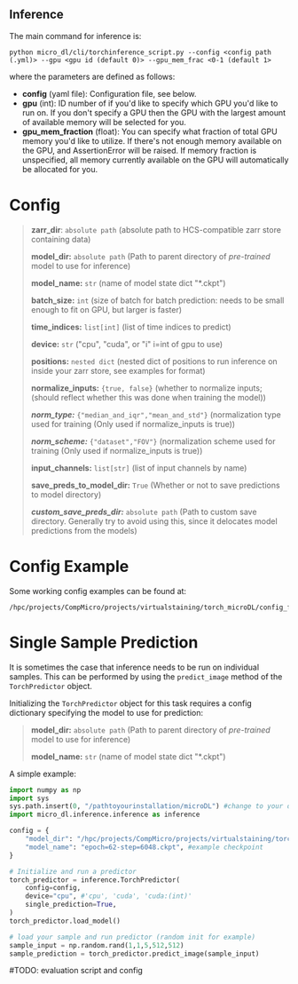 ## Inference

The main command for inference is:
```buildoutcfg
python micro_dl/cli/torchinference_script.py --config <config path (.yml)> --gpu <gpu id (default 0)> --gpu_mem_frac <0-1 (default 1>
```

where the parameters are defined as follows:
* **config** (yaml file): Configuration file, see below.
* **gpu** (int): ID number of if you'd like to specify which GPU you'd like to run on. If you don't
specify a GPU then the GPU with the largest amount of available memory will be selected for you.
* **gpu_mem_fraction** (float): You can specify what fraction of total GPU memory you'd like to utilize.
If there's not enough memory available on the GPU, and AssertionError will be raised.
If memory fraction is unspecified, all memory currently available on the GPU will automatically
be allocated for you.

# Config

> **zarr_dir**: `absolute path` (absolute path to HCS-compatible zarr store containing data)
>
> **model_dir:** `absolute path` (Path to parent directory of _pre-trained_ model to use for inference)
>
> **model_name:** `str` (name of model state dict "*.ckpt")
>
> **batch_size:** `int` (size of batch for batch prediction: needs to be small enough to fit on GPU, but larger is faster)
>
> **time_indices:** `list[int]` (list of time indices to predict)
>
> **device:** `str` ("cpu", "cuda", or "i" i=int of gpu to use)
>
> **positions:** `nested dict` (nested dict of positions to run inference on inside your zarr store, see examples for format)
>
> **normalize_inputs:** `{true, false}` (whether to normalize inputs; (should reflect whether this was done when training the model))
>
> ***norm_type:*** `{"median_and_iqr","mean_and_std"}` (normalization type used for training (Only used if normalize_inputs is true))
>
> ***norm_scheme:*** `{"dataset","FOV"}` (normalization scheme used for training (Only used if normalize_inputs is true))
>
> **input_channels:** `list[str]` (list of input channels by name)
>
> **save_preds_to_model_dir:** `True` (Whether or not to save predictions to model directory)
>
> ***custom_save_preds_dir:*** `absolute path` (Path to custom save directory. Generally try to avoid using this, since it delocates model predictions from the models)

# Config Example
Some working config examples can be found at:
```buildoutcfg
/hpc/projects/CompMicro/projects/virtualstaining/torch_microDL/config_files/2022_HEK_nuc_mem_Soorya/TestData_HEK_2022_04_16/
```

# Single Sample Prediction
It is sometimes the case that inference needs to be run on individual samples. This can be performed by using the `predict_image` method of the `TorchPredictor` object.

Initializing the `TorchPredictor` object for this task requires a config dictionary specifying the model to use for prediction:
> **model_dir:** `absolute path` (Path to parent directory of _pre-trained_ model to use for inference)
>
> **model_name:** `str` (name of model state dict "*.ckpt")

A simple example:

```python
import numpy as np
import sys
sys.path.insert(0, "/pathtoyourinstallation/microDL") #change to your directory
import micro_dl.inference.inference as inference

config = {
    "model_dir": "/hpc/projects/CompMicro/projects/virtualstaining/torch_microDL/models/2023_04_05_Phase2Nuc_HEK_lightning/shalin/lightning_logs/20230408-145505/", #example training dir
    "model_name": "epoch=62-step=6048.ckpt", #example checkpoint
}

# Initialize and run a predictor
torch_predictor = inference.TorchPredictor(
    config=config,
    device="cpu", #'cpu', 'cuda', 'cuda:(int)'
    single_prediction=True,
)
torch_predictor.load_model()

# load your sample and run predictor (random init for example)
sample_input = np.random.rand(1,1,5,512,512)
sample_prediction = torch_predictor.predict_image(sample_input)

```

#TODO: evaluation script and config